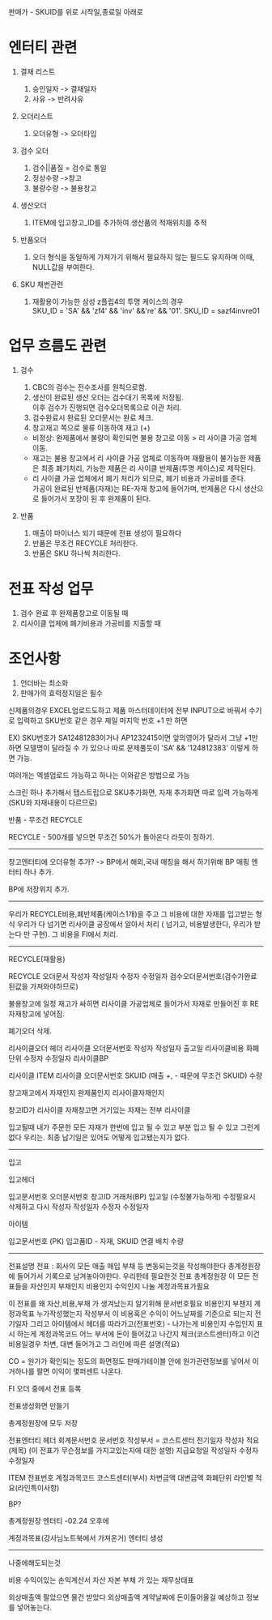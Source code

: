 판매가 - SKUID를 위로 시작일,종료일 아래로

# 엔터티 관련

1. 결재 리스트

    1. 승인일자 -> 결재일자
    2. 사유 -> 반려사유

2. 오더리스트

    1. 오더유형 -> 오더타입

3. 검수 오더

    1. 검수||품질 = 검수로 통일
    2. 정상수량 ->창고
    3. 불량수량 -> 불용창고

4. 생산오더
    1. ITEM에 입고창고_ID를 추가하여 생산품의 적재위치를 추적

5. 반품오더
    1. 오더 형식을 동일하게 가져가기 위해서 필요하지 않는 필드도 유지하며 이때, NULL값을 부여한다.

6. SKU 채번관련
    1. 재활용이 가능한 삼성 z플립4의 투명 케이스의 경우  
        SKU_ID = 'SA' && 'zf4' && 'inv' &&'re' &&  '01'.
        SKU_ID = sazf4invre01
# 업무 흐름도 관련

1. 검수
    1. CBC의 검수는 전수조사를 원칙으로함.
    2. 생산이 완료된 생산 오더는 검수대기 목록에 저장됨.  
        이후 검수가 진행되면 검수오더목록으로 이관 처리.
    3. 검수완료시 완료된 오더문서는 완료 체크.
    4. 창고재고 쪽으로 물류 이동하여 재고 (+)
    - 비정상: 완제품에서 불량이 확인되면 불용 창고로 이동 > 리 사이클 가공 업체 이동.
    - 재고는 불용 창고에서 리 사이클 가공 업체로 이동하며 재활용이 불가능한 제품은 최종 폐기처리,   가능한 제품은 리 사이클 반제품(투명 케이스)로 제작된다. 
    - 리 사이클 가공 업체에서 폐기 처리가 되므로, 폐기 비용과 가공비를 준다.  
    가공이 완료된 반제품(자재)는 RE-자재 창고에 들어가며, 반제품은 다시 생산으로 들어가서 포장이 된 후 완제품이 된다.


2. 반품
    1. 매출이 마이너스 되기 때문에 전표 생성이 필요하다
    2. 반품은 무조건 RECYCLE 처리한다.
    3. 반품은 SKU 하나씩 처리한다.


# 전표 작성 업무

1. 검수 완료 후 완제품창고로 이동될 때
2. 리사이클 업체에 폐기비용과 가공비를 지출할 때

# 조언사항
1. 언더바는 최소화
2. 판매가의 효력정지일은 필수



신제품의경우
EXCEL업로드도하고 제품 마스터데이터에 전부 INPUT으로 바꿔서 수기로 입력하고
SKU번호 같은 경우 제일 마지막 번호 +1 만 하면

EX) SKU번호가 SA12481283이거나 AP1232415이면 앞의영어가 달라서 그냥 +1만하면 모델명이 달라질 수 가 있으나 따로 문제풀듯이
'SA' && '124812383' 이렇게 하면 가능.

여러개는 엑셀업로드 가능하고 하나는 이와같은 방법으로 가능

스크린 하나 추가해서 
탭스트립으로 SKU추가화면, 자재 추가화면 따로 입력 가능하게(SKU와 자재내용이 다르므로)





반품 - 무조건 RECYCLE 

RECYCLE - 500개를 넣으면 무조건 50%가 돌아온다 라듯이 정하기.

-------------------

창고엔터티에 오더유형 추가? 
-> BP에서 해외,국내 매칭을 해서 하기위해 BP 매핑 엔터티 하나 추가.

BP에 저장위치 추가.

-----

우리가 RECYCLE비용,폐반제품(케이스1개)을 주고 그 비용에 대한 자재를 입고받는 형식 우리가 다 넘기면 리사이클 공장에서 알아서 처리 ( 넘기고, 비용발생한다, 우리가 받는다 만 구현).
그 비용을 FI에서 처리.

------------
RECYCLE(재활용)

RECYCLE 오더문서
작성자
작성일자
수정자
수정일자
검수오더문서번호(검수가완료된값을 가져와야하므로)

불용창고에 일정 재고가 싸히면 리사이클 가공업체로 들어가서 자재로 만들어진 후 RE자재창고에 넣어짐.

폐기오더 삭제.

리사이클오더 헤더
리사이클 오더문서번호
작성자
작성일자
출고일
리사이클비용
화폐단위
수정자
수정일자
리사이클BP


리사이클 ITEM
리사이클 오더문서번호
SKUID (매출 +, - 때문에 무조건 SKUID)
수량




창고재고에서 자재인지 완제품인지 리사이클자재인지

창고ID가 리사이클 자재창고면 거기있는 자재는 전부 리사이클

입고될때 내가 주문한 모든 자재가 한번에 입고 될 수 있고 부분 입고 될 수 있고
그런게 없다 우리는. 최종 납기일은 있어도 어떻게 입고됐는지가 없다.

----------------

입고

입고헤더

입고문서번호
오더문서번호
창고ID
거래처(BP)
입고일 (수정불가능하게) 수정필요시 삭제하고 다시
작성자
작성일자
수정자
수정일자


아이템

입고문서번호 (PK)
입고품ID - 자재, SKUID 연결
배치
수량

---------------------
전표설명
전표 : 회사의 모든 매출 매입 부채 등 변동되는것을 작성해야한다
총계정원장에 들어가서 기록으로 남겨놓아야한다.
우리한테 필요한것 전표 총계정원장 이 모든 전표들을 자산인지 부채인지 비용인지 수익인지 나눌 계정과목표가필요

이 전표를 왜 자산,비용,부채 가 생겨났는지 알기위해 문서번호필요
비용인지 부챈지 계정과목표 누가작성했는지 작성부서 
이 비용혹은 수익이 어느날짜를 기준으로 되는지 전기일자
그리고
아이템에서 헤더를 따라가고(전표번호) - 나가는게 비용인지 수입인지 표시 하는게 계정과목코드 어느 부서에 돈이 들어갔고 나간지 체크(코스트센터)하고
이건 비용일경우 차변, 대변 들어가고 그 라인에 따른 설명(적요)

CO = 원가가 확인되는 정도의 화면정도
판매가테이블 안에 원가관련정보를 넣어서 
이거하나를 팔면 이익이 몇퍼센트 나온다.

FI
오더 중에서 전표 등록

전표생성화면 만들기

총계정원장에 모두 저장

전표엔터티 헤더
회계문서번호
문서번호
작성부서    =    코스트센터
전기일자
작성자
적요(제목) (이 전표가 무슨정보를 가지고있는지에 대한 설명)
지급요청일
작성일자
수정자
수정일자


ITEM
전표번호
계정과목코드
코스트센터(부서)
차변금액
대변금액
화폐단위
라인별 적요(라인특이사항)

BP?



총계정원장 엔터티
-02.24 오후에




계정과목표(강사님노트북에서 가져온거) 엔터티 생성

---
나중에해도되는것

비용 수익이있는 손익계산서
자산 자본 부채 가 있는 재무상태표




외상매출액 팔았으면 물건 받았다
외상매출액 계약날짜에 돈이들어올걸 예상하고 정보를 넣어놓는다.
 




















